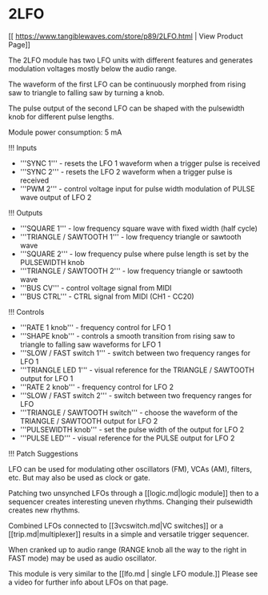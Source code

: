 # 2LFO
[[ https://www.tangiblewaves.com/store/p89/2LFO.html | View Product Page]]

The 2LFO module has two LFO units with different features and generates modulation voltages mostly below the audio range.

The waveform of the first LFO can be continuously morphed from rising saw to triangle to falling saw by turning a knob. 

The pulse output of the second LFO can be shaped with the pulsewidth knob for different pulse lengths.

Module power consumption: 5 mA

!!! Inputs
* '''SYNC 1''' - resets the LFO 1 waveform when a trigger pulse is received
* '''SYNC 2''' - resets the LFO 2 waveform when a trigger pulse is received
* '''PWM 2''' - control voltage input for pulse width modulation of PULSE wave output of LFO 2

!!! Outputs
* '''SQUARE 1''' - low frequency square wave with fixed width (half cycle)
* '''TRIANGLE / SAWTOOTH 1''' - low frequency triangle or sawtooth wave
* '''SQUARE 2''' - low frequency pulse where pulse length is set by the PULSEWIDTH knob
* '''TRIANGLE / SAWTOOTH 2''' - low frequency triangle or sawtooth wave
* '''BUS CV''' - control voltage signal from MIDI
* '''BUS CTRL''' - CTRL signal from MIDI (CH1 - CC20)

!!! Controls
* '''RATE 1 knob''' - frequency control for LFO 1
* '''SHAPE knob''' - controls a smooth transition from rising saw to triangle to falling saw waveforms for LFO 1
* '''SLOW / FAST switch 1''' - switch between two frequency ranges for LFO 1
* '''TRIANGLE LED 1''' - visual reference for the TRIANGLE / SAWTOOTH output for LFO 1
* '''RATE 2 knob''' - frequency control for LFO 2
* '''SLOW / FAST switch 2''' - switch between two frequency ranges for LFO
* '''TRIANGLE / SAWTOOTH switch''' - choose the waveform of the TRIANGLE / SAWTOOTH output for LFO 2
* '''PULSEWIDTH knob''' - set the pulse width of the output for LFO 2
* '''PULSE LED''' - visual reference for the PULSE output for LFO 2

!!! Patch Suggestions

LFO can be used for modulating other oscillators (FM), VCAs (AM), filters, etc.  But may also be used as clock or gate.

Patching two unsynched LFOs through a [[logic.md|logic module]] then to a sequencer creates interesting uneven rhythms.  Changing their pulsewidth creates new rhythms.

Combined LFOs connected to [[3vcswitch.md|VC switches]] or a [[trip.md|multiplexer]] results in a simple and versatile trigger sequencer.

When cranked up to audio range (RANGE knob all the way to the right in FAST mode) may be used as audio oscillator.


This module is very similar to the [[lfo.md | single LFO module.]] Please see a video for further info about LFOs on that page.
